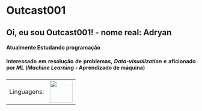 <div align="justify">
<h1> Outcast001</h1>
  <h2> Oi, eu sou Outcast001! - nome real: Adryan </h2>
  <h4> Atualmente Estudando programação</h3>
  <h4>Interessado em <b>resolução de problemas<b>, <b><i>Data-visualization</i></b> e aficionado por <i>ML</i> (<i><b>Machine Learning</b></i> - Aprendizado de máquina)<h3>
</div>  
  <table border='0'>
    <tr>
      <td><p>Linguagens: </p></td>
      <td>
        <img  width='60'
             src="https://camo.githubusercontent.com/a8b204fde1d473add080d8b5a949e82a5603f85ac05ad28751697c6de4827253/68747470733a2f2f696d672e69636f6e73382e636f6d2f636f6c6f722f32782f707974686f6e2d2d76312e706e67">
      </img></td>
    </tr>
</table>
